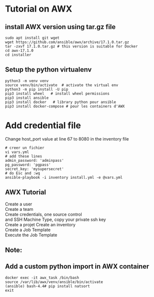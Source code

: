 # Tutorial on AWX 

## install AWX version using tar.gz file
```shell
sudo apt install git wget
wget https://github.com/ansible/awx/archive/17.1.0.tar.gz
tar -zxvf 17.1.0.tar.gz # this version is suitable for Docker
cd awx-17.1.0
cd installer
```
## Setup the python virtualenv 
```shell
python3 -m venv venv 
source venv/bin/activate  # activate the virtual env 
python3 -m pip install -U pip
pip3 install wheel   # install wheel permissions
pip3 install ansible
pip3 install docker   # library python pour ansible
pip3 install docker-compose # pour les containers d'AWX
```
# Add credential file
Change host_port value at line 67  to 8080 in the inventory file
```shell
# creer un fichier
vi vars.yml
# add these lines
admin_password: 'adminpass'
pg_password: 'pgpass'
secret_key: 'mysupersecret'
# do Esc and :wq
ansible-playbook -i inventory install.yml -e @vars.yml
```

## AWX Tutorial
Create a user  
Create a team  
Create credentials, one source control  
and SSH Machine Type, copy your private ssh key    
Create a projet 
Create an inventory  
Create a Job Template  
Execute the Job Template  

## Note: 
## Add a custom python import in AWX container
```shell 
docker exec -it awx_task /bin/bash
source /var/lib/awx/venv/ansible/bin/activate
(ansible) bash-4.4# pip install natsort
exit
```







